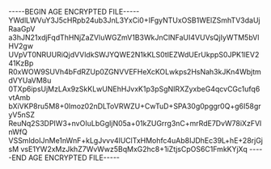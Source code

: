 -----BEGIN AGE ENCRYPTED FILE-----
YWdlLWVuY3J5cHRpb24ub3JnL3YxCi0+IFgyNTUxOSB1WElZSmhTV3daUjRaaGpV
a3hJN21xdjFqdThHNjZaZVluWGZmV1B3WkJnClNFaUI4VUVsQjIyWTM5bVlHV2gw
UVpVT0NRUURiQjdVVldkSWJYQWE2N1kKLS0tIEZWdUErUkppS0JPK1lEV241KzBp
R0xWOW9SUVh4bFdRZUp0ZGNVVEFHeXcKOLwkps2HsNah3kJKn4WbjtmdVYUaVM8u
0TXp6ipsUjMzLAx9zSkKLwUNEhHJvxK1p3pSgNIRXZyxbeG4qcvCGc1ufq6vtAmb
bXiVKP8ru5M8+0lmoz02nDLToVRWZU+CwTuD+SPA30g0pggr0Q+g6I58gryV5nSZ
ReuNq2S3DPIW3+nvOIuLbGgIjN05a+01kZUGrrg3nC+mrRdE7DvW78iXzFVlnWfQ
VSSmldoIJnMe1nWnF+kLgJvvv4lUClTxHMohfc4uAb8IJDhEc39L+hE+28rjGjsM
vsE1YW2xMzJkhZ7WvWwz5BqMxG2hc8+1iZtjsCpOS6C1FmkKYjXq
-----END AGE ENCRYPTED FILE-----
